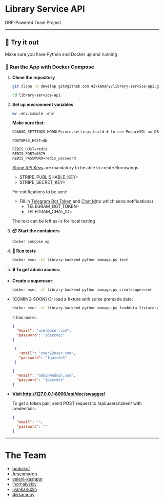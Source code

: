 # Library Service API

DRF-Powered Team Project

---

## 🚀 Try it out
   Make sure you have Python and Docker up and running

### 🐳 Run the App with Docker Compose

1. **Clone the repository**  
   ```sh
   git clone -b develop git@github.com:4ikkamony/library-service-api.git
   ```  
   ```sh
   cd library-service-api
   ```  

2. **Set up environment variables**  

   ```sh
   mv .env.sample .env
   ```
   **Make sure that:**
   ```markdown
   DJANGO_SETTINGS_MODULE=core.settings.build # to use PosgreSQL as DB
   ```
   ```markdown
   POSTGRES_HOST=db
   ```

   ```markdown
   REDIS_HOST=redis
   REDIS_PORT=6379
   REDIS_PASSWORD=redis_password
   ```

   [Stripe API Keys](https://support.stripe.com/questions/what-are-stripe-api-keys-and-how-to-find-them) are mandatory to be able to create Borrowings  
     - STRIPE_PUBLISHABLE_KEY=
     - STRIPE_SECRET_KEY=

   For notifications to be sent:
   - Fill in [Telegram Bot Token](https://core.telegram.org/bots#how-do-i-create-a-bot) and [Chat Id](https://docs.tracardi.com/qa/how_can_i_get_telegram_bot/)(to which send notifications)
     - TELEGRAM_BOT_TOKEN=
     - TELEGRAM_CHAT_ID=
    
   The rest can be left as-is for local testing

3. **📦 Start the containers**

   ```sh
   docker compose up
   ```

4. **🧪 Run tests**  

   ```sh
   docker exec -it library-backend python manage.py test  
   ```

5. **🔒 To get admin access:**

  - **Create a superuser:**
    ```sh
    docker exec -it library-backend python manage.py createsuperuser
    ```
  - [COMING SOON] Or load a fixture with some premade data:
    ```sh
    docker exec -it library-backend python manage.py loaddata fixtures/demo_data.json
    ```
    it has users:
      ```json
      {
        "email": "user@user.com",
        "password": "1qazcde3"
      }
     ```
     ```json
      {
        "email": "user2@user.com",
        "password": "1qazcde3"
      }
     ```
      ```json
      {
        "email": "admin@admin.com",
        "password": "1qazcde3"
      }
     ```

  - **Visit http://127.0.0.1:8000/api/doc/swagger/**
    
    To get a token pair, send POST request to /api/users/token/ with credentials:

     ```json
     {
       "email": "",
       "password": ""
     }
     ```

---

# The Team

- [bodiakof](https://github.com/bodiakof)
- [Arsenmyron](https://github.com/Arsenmyron)
- [valerii-kashpur](https://github.com/valerii-kashpur)
- [ihorhalyskiy](https://github.com/ihorhalyskiy)
- [IvankaKuzin](https://github.com/IvankaKuzin)
- [4ikkamony](https://github.com/4ikkamony)
